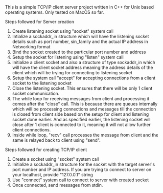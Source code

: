 This is a simple TCP/IP client server project written in C++ for Unix based operating systems. Only tested on MacOS so far.

Steps followed for Server creation
1. Create listening socket using "socket" system call
2. Intialize a sockaddr_in structure which will have the listening socket details such as port number, sin_family and the actual IP address in Networking format
3. Bind the socket created to the particular port number and address
4. Setup the socket for listening using "listen" system call
5. Initialize a client socket and also a structure of type sockaddr_in which will have the client socket address meaning the address details of the client which will be trying for connecting to listening socket
6. Setup the system call "accept" for accepting connections from a client socket to the listening socket
7. Close the listening socket. This ensures that there will be only 1 client socket communication.
8. The while loop for receiving messages from client and processing it comes after the "close" call. This is because there are queues internally which will be processing connections and messages till the connection is closed from client side based on the setup for client and listening socket done earlier. And as specified earlier, the listening socket will close after 1 client is connected to it, meaning it will not allow further client connections.
9. Inside while loop, "recv" call processes the message from client and the same is relayed back to client using "send".

Steps followed for creating TCP/IP client
1. Create a socket using "socket" system call
2. Initialize a sockaddr_in structure for the socket with the target server's port number and IP address. If you are trying to connect to server on your localhost, provide "127.0.0.1" string
3. Use "connect" system call to connect to server with created socket
4. Once connected, send messages from stdin.
